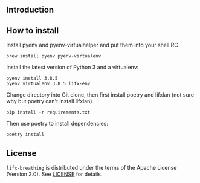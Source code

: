 ## Introduction

## How to install

Install pyenv and pyenv-virtualhelper and put them into your shell RC

```
brew install pyenv pyenv-virtualenv
```

Install the latest version of Python 3 and a virtualenv:

```
pyenv install 3.8.5
pyenv virtualenv 3.8.5 lifx-env
```

Change directory into Git clone, then first install poetry and lifxlan (not sure why but poetry can't install lifxlan)

```
pip install -r requirements.txt
```

Then use poetry to install dependencies:

```
poetry install
```

## License

`lifx-breathing` is distributed under the terms of the Apache License (Version 2.0). See [LICENSE](LICENSE) for
details.
